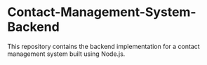 # Contact-Management-System-Backend
This repository contains the backend implementation for a contact management system built using Node.js.
